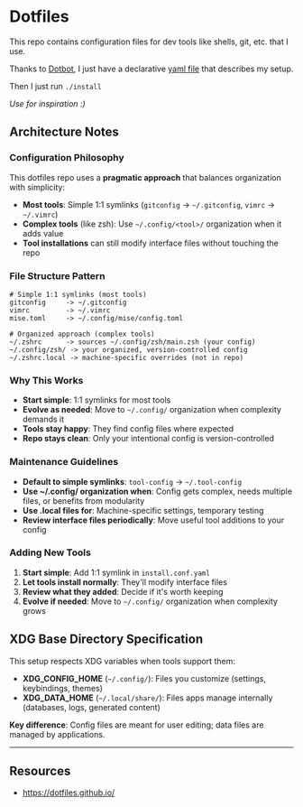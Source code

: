 # Dotfiles

This repo contains configuration files for dev tools like shells, git, etc. that I use.

Thanks to [Dotbot](https://github.com/anishathalye/dotbot), I just have a declarative [yaml file](install.conf.yaml) that describes my setup.

Then I just run `./install`

_Use for inspiration :)_

## Architecture Notes

### Configuration Philosophy

This dotfiles repo uses a **pragmatic approach** that balances organization with simplicity:

- **Most tools**: Simple 1:1 symlinks (`gitconfig` → `~/.gitconfig`, `vimrc` → `~/.vimrc`)
- **Complex tools** (like zsh): Use `~/.config/<tool>/` organization when it adds value
- **Tool installations** can still modify interface files without touching the repo

### File Structure Pattern

```
# Simple 1:1 symlinks (most tools)
gitconfig     -> ~/.gitconfig
vimrc         -> ~/.vimrc
mise.toml     -> ~/.config/mise/config.toml

# Organized approach (complex tools)
~/.zshrc      -> sources ~/.config/zsh/main.zsh (your config)
~/.config/zsh/ -> your organized, version-controlled config
~/.zshrc.local -> machine-specific overrides (not in repo)
```

### Why This Works

- **Start simple**: 1:1 symlinks for most tools
- **Evolve as needed**: Move to `~/.config/` organization when complexity demands it
- **Tools stay happy**: They find config files where expected
- **Repo stays clean**: Only your intentional config is version-controlled

### Maintenance Guidelines

- **Default to simple symlinks**: `tool-config` → `~/.tool-config`
- **Use ~/.config/ organization when**: Config gets complex, needs multiple files, or benefits from modularity
- **Use .local files for**: Machine-specific settings, temporary testing
- **Review interface files periodically**: Move useful tool additions to your config

### Adding New Tools

1. **Start simple**: Add 1:1 symlink in `install.conf.yaml`
2. **Let tools install normally**: They'll modify interface files
3. **Review what they added**: Decide if it's worth keeping
4. **Evolve if needed**: Move to `~/.config/` organization when complexity grows

## XDG Base Directory Specification

This setup respects XDG variables when tools support them:

- **XDG_CONFIG_HOME** (`~/.config/`): Files you customize (settings, keybindings, themes)
- **XDG_DATA_HOME** (`~/.local/share/`): Files apps manage internally (databases, logs, generated content)

**Key difference**: Config files are meant for user editing; data files are managed by applications.

---

## Resources

- https://dotfiles.github.io/
